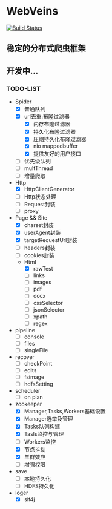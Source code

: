 # WebVeins
[![Build Status](https://travis-ci.org/xiongbeer/WebVeins.svg?branch=master)](https://travis-ci.org/xiongbeer/WebVeins)
## 稳定的分布式爬虫框架
## 开发中...
### TODO-LIST
- Spider
    * [x] 普通队列
    * [x] url去重:布隆过滤器
        * [x] 内存布隆过滤器
        * [x] 持久化布隆过滤器
        * [x] 压缩持久化布隆过滤器
        * [x] nio mappedbuffer
        * [x] 提供友好的用户接口
    * [ ] 优先级队列
    * [ ] multThread
    * [ ] 增量爬取
- Http
    * [x] HttpClientGenerator
    * [ ] Http状态处理
    * [ ] Request封装
    * [ ] proxy
- Page && Site
    * [x] charset封装
    * [x] userAgent封装
    * [x] targetRequestUrl封装
    * [ ] headers封装
    * [ ] cookies封装
    - Html
        * [x] rawTest
        * [ ] links
        * [ ] images
        * [ ] pdf
        * [ ] docx
        * [ ] cssSelector
        * [ ] jsonSelector
        * [ ] xpath
        * [ ] regex
- pipeline
    * [ ] console
    * [ ] files
    * [ ] singleFile
- recover
    * [ ] checkPoint
    * [ ] edits
    * [ ] fsimage
    * [ ] hdfsSetting
- scheduler
    * [ ] on plan
- zookeeper
    * [x] Manager,Tasks,Workers基础设置
    * [x] Manager选举及管理
    * [x] Tasks队列构建
    * [x] Tasls监控与管理
    * [ ] Workers监控
    * [x] 节点抖动
    * [x] 羊群效应
    * [ ] 增强权限
- save
    * [ ] 本地持久化
    * [ ] HDFS持久化
- loger
    * [x] slf4j
